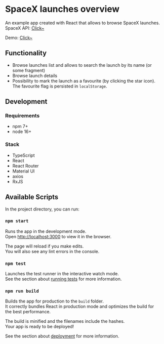 # SpaceX launches overview
An example app created with React that allows to browse SpaceX launches.
SpaceX API: [Click~](https://github.com/r-spacex/SpaceX-API)

Demo: [Click~](https://dark-kisuke.github.io/spacex-react/)

## Functionality
* Browse launches list and allows to search the launch by its name (or some fragment)
* Browse launch details
* Possibility to mark the launch as a favourite (by clicking the star icon).
  The favourite flag is persisted in `localStorage`.

## Development
### Requirements
* npm 7+
* node 16+

### Stack
* TypeScript
* React
* React Router
* Material UI
* axios
* RxJS

## Available Scripts

In the project directory, you can run:

### `npm start`

Runs the app in the development mode.\
Open [http://localhost:3000](http://localhost:3000) to view it in the browser.

The page will reload if you make edits.\
You will also see any lint errors in the console.

### `npm test`

Launches the test runner in the interactive watch mode.\
See the section about [running tests](https://facebook.github.io/create-react-app/docs/running-tests) for more
information.

### `npm run build`

Builds the app for production to the `build` folder.\
It correctly bundles React in production mode and optimizes the build for the best performance.

The build is minified and the filenames include the hashes.\
Your app is ready to be deployed!

See the section about [deployment](https://facebook.github.io/create-react-app/docs/deployment) for more information.
